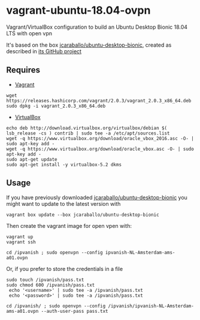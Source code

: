 vagrant-ubuntu-18.04-ovpn
=========================

Vagrant/VirtualBox configuration to build an Ubuntu Desktop Bionic 18.04 LTS with open vpn

It's based on the box [jcaraballo/ubuntu-desktop-bionic](https://app.vagrantup.com/jcaraballo/boxes/ubuntu-desktop-bionic),
created as described in [its GitHub project](https://github.com/jcaraballo/vagrant-box-ubuntu-desktop-bionic)

Requires
--------

* [Vagrant](https://www.vagrantup.com/downloads.html)
```
wget https://releases.hashicorp.com/vagrant/2.0.3/vagrant_2.0.3_x86_64.deb
sudo dpkg -i vagrant_2.0.3_x86_64.deb
```

* [VirtualBox](https://www.virtualbox.org/wiki/Linux_Downloads)
```
echo deb http://download.virtualbox.org/virtualbox/debian $( lsb_release -cs ) contrib | sudo tee -a /etc/apt/sources.list
wget -q https://www.virtualbox.org/download/oracle_vbox_2016.asc -O- | sudo apt-key add -
wget -q https://www.virtualbox.org/download/oracle_vbox.asc -O- | sudo apt-key add -
sudo apt-get update
sudo apt-get install -y virtualbox-5.2 dkms
```

Usage
-----
If you have previously downloaded [jcaraballo/ubuntu-desktop-bionic](https://app.vagrantup.com/jcaraballo/boxes/ubuntu-desktop-bionic) you might want to update to the latest version with
```
vagrant box update --box jcaraballo/ubuntu-desktop-bionic
```

Then create the vagrant image for open vpen with:

```
vagrant up
vagrant ssh

cd /ipvanish ; sudo openvpn --config ipvanish-NL-Amsterdam-ams-a01.ovpn
```

Or, if you prefer to store the credentials in a file
```
sudo touch /ipvanish/pass.txt
sudo chmod 600 /ipvanish/pass.txt
 echo '<username>' | sudo tee -a /ipvanish/pass.txt
 echo '<password>' | sudo tee -a /ipvanish/pass.txt

cd /ipvanish/ ; sudo openvpn --config /ipvanish/ipvanish-NL-Amsterdam-ams-a01.ovpn --auth-user-pass pass.txt
```
